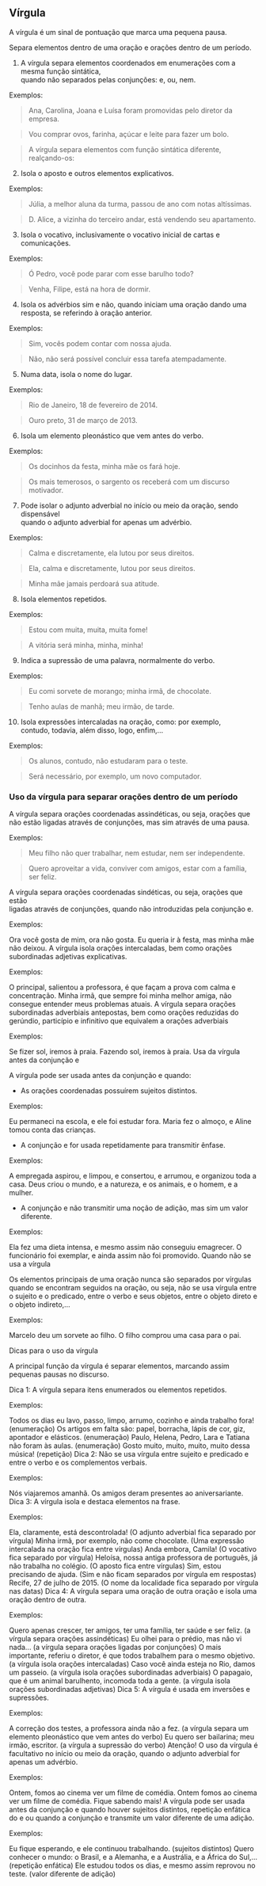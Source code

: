 ## Vírgula

A vírgula é um sinal de pontuação que marca uma pequena pausa. 

Separa elementos dentro de uma oração e orações dentro de um período. 



1) A vírgula separa elementos coordenados em enumerações com a mesma função sintática,<br>
quando não separados pelas conjunções: e, ou, nem.

Exemplos:

> Ana, Carolina, Joana e Luísa foram promovidas pelo diretor da empresa.

> Vou comprar ovos, farinha, açúcar e leite para fazer um bolo.

> A vírgula separa elementos com função sintática diferente, realçando-os:


2) Isola o aposto e outros elementos explicativos.

Exemplos:

> Júlia, a melhor aluna da turma, passou de ano com notas altíssimas.

> D. Alice, a vizinha do terceiro andar, está vendendo seu apartamento.


3) Isola o vocativo, inclusivamente o vocativo inicial de cartas e comunicações.

Exemplos:

> Ó Pedro, você pode parar com esse barulho todo?

> Venha, Filipe, está na hora de dormir.

4) Isola os advérbios sim e não, quando iniciam uma oração dando uma resposta, se referindo à oração anterior.

Exemplos:

> Sim, vocês podem contar com nossa ajuda.

> Não, não será possível concluir essa tarefa atempadamente.


5) Numa data, isola o nome do lugar.

Exemplos:

> Rio de Janeiro, 18 de fevereiro de 2014.

> Ouro preto, 31 de março de 2013.


6) Isola um elemento pleonástico que vem antes do verbo.

Exemplos:

> Os docinhos da festa, minha mãe os fará hoje.

> Os mais temerosos, o sargento os receberá com um discurso motivador.

7) Pode isolar o adjunto adverbial no início ou meio da oração, sendo dispensável<br>
quando o adjunto adverbial for apenas um advérbio.

Exemplos:

> Calma e discretamente, ela lutou por seus direitos.

> Ela, calma e discretamente, lutou por seus direitos.

> Minha mãe jamais perdoará sua atitude.


8) Isola elementos repetidos.

Exemplos:

> Estou com muita, muita, muita fome!

> A vitória será minha, minha, minha!


9) Indica a supressão de uma palavra, normalmente do verbo.

Exemplos:

> Eu comi sorvete de morango; minha irmã, de chocolate.

> Tenho aulas de manhã; meu irmão, de tarde.


10) Isola expressões intercaladas na oração, como: por exemplo,<br>
contudo, todavia, além disso, logo, enfim,…

Exemplos:

> Os alunos, contudo, não estudaram para o teste.

> Será necessário, por exemplo, um novo computador.


### Uso da vírgula para separar orações dentro de um período

A vírgula separa orações coordenadas assindéticas, ou seja, orações que não estão ligadas através de conjunções, mas sim através de uma pausa.

Exemplos:

> Meu filho não quer trabalhar, nem estudar, nem ser independente.

> Quero aproveitar a vida, conviver com amigos, estar com a família, ser feliz.


A vírgula separa orações coordenadas sindéticas, ou seja, orações que estão<br>
ligadas através de conjunções, quando não introduzidas pela conjunção e.

Exemplos:

Ora você gosta de mim, ora não gosta.
Eu queria ir à festa, mas minha mãe não deixou.
A vírgula isola orações intercaladas, bem como orações subordinadas adjetivas explicativas.

Exemplos:

O principal, salientou a professora, é que façam a prova com calma e concentração.
Minha irmã, que sempre foi minha melhor amiga, não consegue entender meus problemas atuais.
A vírgula separa orações subordinadas adverbiais antepostas, bem como orações reduzidas do gerúndio, particípio e infinitivo que equivalem a orações adverbiais

Exemplos:

Se fizer sol, iremos à praia.
Fazendo sol, iremos à praia.
Usa da vírgula antes da conjunção e

A vírgula pode ser usada antes da conjunção e quando:

- As orações coordenadas possuírem sujeitos distintos.

Exemplos:

Eu permaneci na escola, e ele foi estudar fora.
Maria fez o almoço, e Aline tomou conta das crianças.
- A conjunção e for usada repetidamente para transmitir ênfase.

Exemplos:

A empregada aspirou, e limpou, e consertou, e arrumou, e organizou toda a casa.
Deus criou o mundo, e a natureza, e os animais, e o homem, e a mulher.
- A conjunção e não transmitir uma noção de adição, mas sim um valor diferente.

Exemplos:

Ela fez uma dieta intensa, e mesmo assim não conseguiu emagrecer.
O funcionário foi exemplar, e ainda assim não foi promovido.
Quando não se usa a vírgula

Os elementos principais de uma oração nunca são separados por vírgulas quando se encontram seguidos na oração, ou seja, não se usa vírgula entre o sujeito e o predicado, entre o verbo e seus objetos, entre o objeto direto e o objeto indireto,…

Exemplos:

Marcelo deu um sorvete ao filho.
O filho comprou uma casa para o pai.


Dicas para o uso da vírgula







A principal função da vírgula é separar elementos, marcando assim pequenas pausas no discurso.

Dica 1: A vírgula separa itens enumerados ou elementos repetidos.

Exemplos:

Todos os dias eu lavo, passo, limpo, arrumo, cozinho e ainda trabalho fora! (enumeração)
Os artigos em falta são: papel, borracha, lápis de cor, giz, apontador e elásticos. (enumeração)
Paulo, Helena, Pedro, Lara e Tatiana não foram às aulas. (enumeração)
Gosto muito, muito, muito, muito dessa música! (repetição)
Dica 2: Não se usa vírgula entre sujeito e predicado e entre o verbo e os complementos verbais.


Exemplos:

Nós viajaremos amanhã.
Os amigos deram presentes ao aniversariante.
Dica 3: A vírgula isola e destaca elementos na frase.

Exemplos:

Ela, claramente, está descontrolada! (O adjunto adverbial fica separado por vírgula)
Minha irmã, por exemplo, não come chocolate. (Uma expressão intercalada na oração fica entre vírgulas)
Anda embora, Camila! (O vocativo fica separado por vírgula)
Heloísa, nossa antiga professora de português, já não trabalha no colégio. (O aposto fica entre vírgulas)
Sim, estou precisando de ajuda. (Sim e não ficam separados por vírgula em respostas)
Recife, 27 de julho de 2015. (O nome da localidade fica separado por vírgula nas datas)
Dica 4: A vírgula separa uma oração de outra oração e isola uma oração dentro de outra.

Exemplos:

Quero apenas crescer, ter amigos, ter uma família, ter saúde e ser feliz. (a vírgula separa orações assindéticas)
Eu olhei para o prédio, mas não vi nada... (a vírgula separa orações ligadas por conjunções)
O mais importante, referiu o diretor, é que todos trabalhem para o mesmo objetivo. (a vírgula isola orações intercaladas)
Caso você ainda esteja no Rio, damos um passeio. (a vírgula isola orações subordinadas adverbiais)
O papagaio, que é um animal barulhento, incomoda toda a gente. (a vírgula isola orações subordinadas adjetivas)
Dica 5: A vírgula é usada em inversões e supressões.

Exemplos:

A correção dos testes, a professora ainda não a fez. (a vírgula separa um elemento pleonástico que vem antes do verbo)
Eu quero ser bailarina; meu irmão, escritor. (a vírgula a supressão do verbo)
Atenção!
O uso da vírgula é facultativo no início ou meio da oração, quando o adjunto adverbial for apenas um advérbio.

Exemplos:

Ontem, fomos ao cinema ver um filme de comédia.
Ontem fomos ao cinema ver um filme de comédia.
Fique sabendo mais!
A vírgula pode ser usada antes da conjunção e quando houver sujeitos distintos, repetição enfática do e ou quando a conjunção e transmite um valor diferente de uma adição.

Exemplos:

Eu fique esperando, e ele continuou trabalhando. (sujeitos distintos)
Quero conhecer o mundo: o Brasil, e a Alemanha, e a Austrália, e a África do Sul,... (repetição enfática)
Ele estudou todos os dias, e mesmo assim reprovou no teste. (valor diferente de adição)
